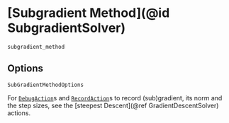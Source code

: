 # [Subgradient Method](@id SubgradientSolver)

```@docs
subgradient_method
```

## Options

```@docs
SubGradientMethodOptions
```

For [`DebugAction`](@ref)s and [`RecordAction`](@ref)s to record (sub)gradient,
its norm and the step sizes, see the [steepest Descent](@ref GradientDescentSolver)
actions.
